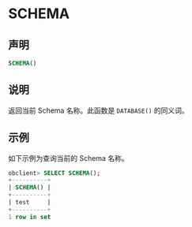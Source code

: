 # SCHEMA

## 声明

```sql
SCHEMA()
```

## 说明

返回当前 Schema 名称。此函数是 `DATABASE()` 的同义词。

## 示例

如下示例为查询当前的 Schema 名称。

```sql
obclient> SELECT SCHEMA();
+----------+
| SCHEMA() |
+----------+
| test     |
+----------+
1 row in set
```

